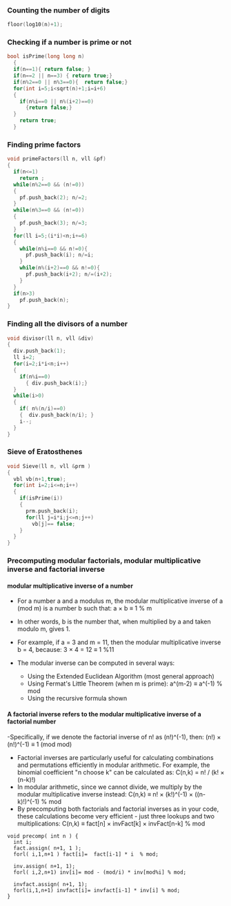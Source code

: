 ### Counting the number of digits
```cpp
floor(log10(n)+1);
```
### Checking if a number is prime or not
```cpp
bool isPrime(long long n)
  {
  if(n==1){ return false; }
  if(n==2 || n==3) { return true;}
  if(n%2==0 || n%3==0){  return false;}
  for(int i=5;i<sqrt(n)+1;i=i+6)
  {
    if(n%i==0 || n%(i+2)==0)
      {return false;}
  }
    return true;
  }
```
### Finding prime factors
```cpp
void primeFactors(ll n, vll &pf)
{
  if(n<=1)
    return ;
  while(n%2==0 && (n!=0))
  {
    pf.push_back(2); n/=2;
  }
  while(n%3==0 && (n!=0))
  {
    pf.push_back(3); n/=3;
  }
  for(ll i=5;(i*i)<n;i+=6)
  {
    while(n%i==0 && n!=0){
      pf.push_back(i); n/=i;
    }
    while(n%(i+2)==0 && n!=0){
      pf.push_back(i+2); n/=(i+2);
    }
  }
  if(n>3)
    pf.push_back(n);
}
```
### Finding all the divisors of a number
```cpp
void divisor(ll n, vll &div)
{
  div.push_back(1);
  ll i=2;
  for(i=2;i*i<n;i++)
  {
    if(n%i==0)
      { div.push_back(i);}
  }
  while(i>0)
  {
    if( n%(n/i)==0)
    {  div.push_back(n/i); }
    i--;
  }
}
```
### Sieve of Eratosthenes
```cpp
void Sieve(ll n, vll &prm )
{
  vbl vb(n+1,true);
  for(int i=2;i<=n;i++)
  {
    if(isPrime(i))
    {
      prm.push_back(i);
      for(ll j=i*i;j<=n;j++)
        vb[j]== false;
    }
  }
}
```
### Precomputing modular factorials, modular multiplicative inverse and factorial inverse

#### modular multiplicative inverse of a number
- For a number a and a modulus m, the modular multiplicative inverse of a (mod m) is a number b such that:
    a × b ≡ 1 % m

- In other words, b is the number that, when multiplied by a and taken modulo m, gives 1.

- For example, if a = 3 and m = 11, then the modular multiplicative inverse b = 4, because:
3 × 4 = 12 ≡ 1 %11
- The modular inverse can be computed in several ways:
  - Using the Extended Euclidean Algorithm (most general approach)
  - Using Fermat's Little Theorem (when m is prime): a^(m-2) ≡ a^(-1) % mod
  - Using the recursive formula shown

#### A factorial inverse refers to the modular multiplicative inverse of a factorial number
-Specifically, if we denote the factorial inverse of n! as (n!)^(-1), then:
  (n!) × (n!)^(-1) ≡ 1 (mod mod)

- Factorial inverses are particularly useful for calculating combinations and permutations efficiently in modular arithmetic. For example, the binomial coefficient "n choose k" can be calculated as:
  C(n,k) = n! / (k! × (n-k)!)
- In modular arithmetic, since we cannot divide, we multiply by the modular multiplicative inverse instead:
  C(n,k) ≡ n! × (k!)^(-1) × ((n-k)!)^(-1) % mod
- By precomputing both factorials and factorial inverses as in your code, these calculations become very efficient - just three lookups and two multiplications:
C(n,k) ≡ fact[n] × invFact[k] × invFact[n-k] %  mod

```
void precomp( int n ) {
  int i;
  fact.assign( n+1, 1 );
  forl( i,1,n+1 ) fact[i]=  fact[i-1] * i  % mod;

  inv.assign( n+1, 1);
  forl( i,2,n+1) inv[i]= mod - (mod/i) * inv[mod%i] % mod;
        
  invfact.assign( n+1, 1);
  forl(i,1,n+1) invfact[i]= invfact[i-1] * inv[i] % mod; 
}
```
